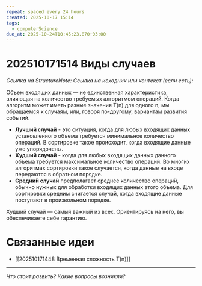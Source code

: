 ```yaml
---
repeat: spaced every 24 hours
created: 2025-10-17 15:14
tags:
  - computerScience
due_at: 2025-10-24T10:45:23.870+03:00
---
```

# 202510171514 Виды случаев

*Ссылка на StructureNote:*
*Ссылка на исходник или контекст (если есть):*

Объем входящих данных — не единственная характеристика, влияющая на количество требуемых алгоритмом операций. Когда алгоритм может иметь разные значения T(n) для одного n, мы обращаемся к случаям, или, говоря по-другому, вариантам развития событий.

- **Лучший случай** - это ситуация, когда для любых входящих данных установленного объема требуется минимальное количество операций. В сортировке такое происходит, когда входящие данные уже упорядочены.
- **Худший случай** - когда для любых входящих данных данного объема требуется максимальное количество операций. Во многих алгоритмах сортировки такое случается, когда данные на входе передаются в обратном порядке.
- **Средний случай** предполагает среднее количество операций, обычно нужных для обработки входящих данных этого объема. Для сортировки средним считается случай, когда входящие данные поступают в произвольном порядке.

Худший случай — самый важный из всех. Ориентируясь на него, вы обеспечиваете себе гарантию.

# Связанные идеи

- [[202510171448 Временная сложность T(n)]]

---

*Что стоит развить? Какие вопросы возникли?*
